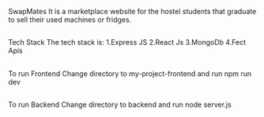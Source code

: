 SwapMates
It is a marketplace website for the hostel students that graduate to sell their used machines or fridges.
##

Tech Stack
The tech stack is:
1.Express JS
2.React Js
3.MongoDb
4.Fect Apis
##

To run Frontend
Change directory to my-project-frontend and run npm run dev
##


To run Backend
Change directory to backend and run node server.js
##
